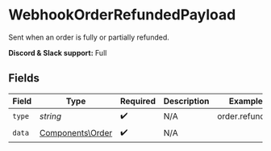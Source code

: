 # WebhookOrderRefundedPayload

Sent when an order is fully or partially refunded.

**Discord & Slack support:** Full


## Fields

| Field                                                | Type                                                 | Required                                             | Description                                          | Example                                              |
| ---------------------------------------------------- | ---------------------------------------------------- | ---------------------------------------------------- | ---------------------------------------------------- | ---------------------------------------------------- |
| `type`                                               | *string*                                             | :heavy_check_mark:                                   | N/A                                                  | order.refunded                                       |
| `data`                                               | [Components\Order](../../Models/Components/Order.md) | :heavy_check_mark:                                   | N/A                                                  |                                                      |